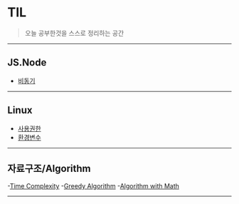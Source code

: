 # TIL
> 오늘 공부한것을 스스로 정리하는 공간
***

## JS.Node

- [비동기]()

---

## Linux

- [사용권한](Linux/environment_varaible.md)
- [환경변수](Linux/environment_varaible.md)

***

## 자료구조/Algorithm

-[Time Complexity]()
-[Greedy Algorithm]()
-[Algorithm with Math]()

---
